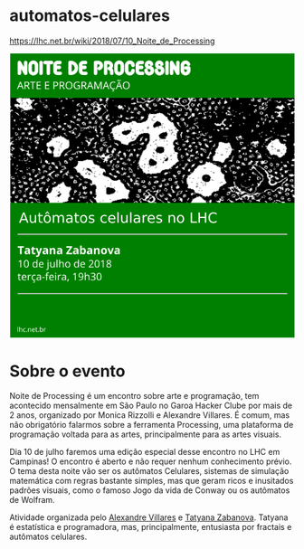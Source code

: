 # automatos-celulares
https://lhc.net.br/wiki/2018/07/10_Noite_de_Processing

![Flyer](https://github.com/lhc/automatos-celulares/blob/master/Noitedeprocessinglhc.png)


# Sobre o evento

Noite de Processing é um encontro sobre arte e programação, tem acontecido mensalmente em São Paulo no Garoa Hacker Clube por mais de 2 anos, organizado por Monica Rizzolli e Alexandre Villares. É comum, mas não obrigatório falarmos sobre a ferramenta Processing, uma plataforma de programação voltada para as artes, principalmente para as artes visuais.

Dia 10 de julho faremos uma edição especial desse encontro no LHC em Campinas! O encontro é aberto e não requer nenhum conhecimento prévio. O tema desta noite vão ser os autômatos Celulares, sistemas de simulação matemática com regras bastante simples, mas que geram ricos e inusitados padrões visuais, como o famoso Jogo da vida de Conway ou os autômatos de Wolfram.

Atividade organizada pelo [Alexandre Villares](https://garoa.net.br/wiki/Usu%C3%A1rio:Villares) e [Tatyana Zabanova](https://www.deviantart.com/tatasz). Tatyana é estatística e programadora, mas, principalmente, entusiasta por fractais e autômatos celulares.

